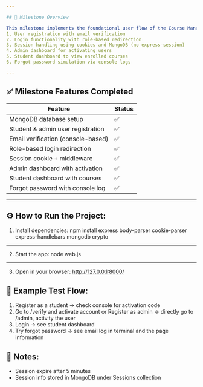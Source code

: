 ```yaml
---

## 🚀 Milestone Overview

This milestone implements the foundational user flow of the Course Management System. It focuses on:
1. User registration with email verification
2. Login functionality with role-based redirection
3. Session handling using cookies and MongoDB (no express-session)
4. Admin dashboard for activating users
5. Student dashboard to view enrolled courses
6. Forgot password simulation via console logs

---
```


## ✅ Milestone Features Completed

| Feature                            | Status  |
|------------------------------------|---------|
| MongoDB database setup             | ✅     |
| Student & admin user registration  | ✅     |
| Email verification (console-based) | ✅     |
| Role-based login redirection       | ✅     |
| Session cookie + middleware        | ✅     |
| Admin dashboard with activation    | ✅     |
| Student dashboard with courses     | ✅     |
| Forgot password with console log   | ✅     |

---

## ⚙️ How to Run the Project:
1. Install dependencies:
npm install express body-parser cookie-parser express-handlebars mongodb crypto
---
2. Start the app:
node web.js
---
3. Open in your browser:
http://127.0.0.1:8000/

## 🧪 Example Test Flow:
1. Register as a student → check console for activation code
2. Go to /verify and activate account or Register as admin → directly go to /admin, activity the user
3. Login → see student dashboard
4. Try forgot password → see email log in terminal and the page information

## 📌 Notes:
- Session expire after 5 minutes
- Session info stored in MongoDB under Sessions collection
